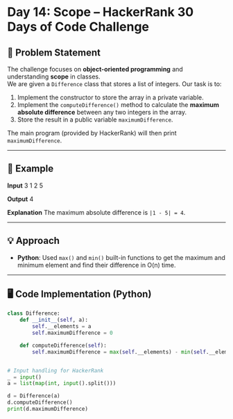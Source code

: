 # Day 14: Scope – HackerRank 30 Days of Code Challenge

## 📌 Problem Statement
The challenge focuses on **object-oriented programming** and understanding **scope** in classes.  
We are given a `Difference` class that stores a list of integers. Our task is to:

1. Implement the constructor to store the array in a private variable.
2. Implement the `computeDifference()` method to calculate the **maximum absolute difference** between any two integers in the array.
3. Store the result in a public variable `maximumDifference`.

The main program (provided by HackerRank) will then print `maximumDifference`.

---

## 🧮 Example

**Input**
3
1 2 5

**Output**
4

**Explanation**
The maximum absolute difference is `|1 - 5| = 4`.

---

## 💡 Approach

- **Python**: Used `max()` and `min()` built-in functions to get the maximum and minimum element and find their difference in O(n) time.

---

## 🖥 Code Implementation (Python)
```python
class Difference:
    def __init__(self, a):
        self.__elements = a
        self.maximumDifference = 0

    def computeDifference(self):
        self.maximumDifference = max(self.__elements) - min(self.__elements)


# Input handling for HackerRank
_ = input()
a = list(map(int, input().split()))

d = Difference(a)
d.computeDifference()
print(d.maximumDifference)
